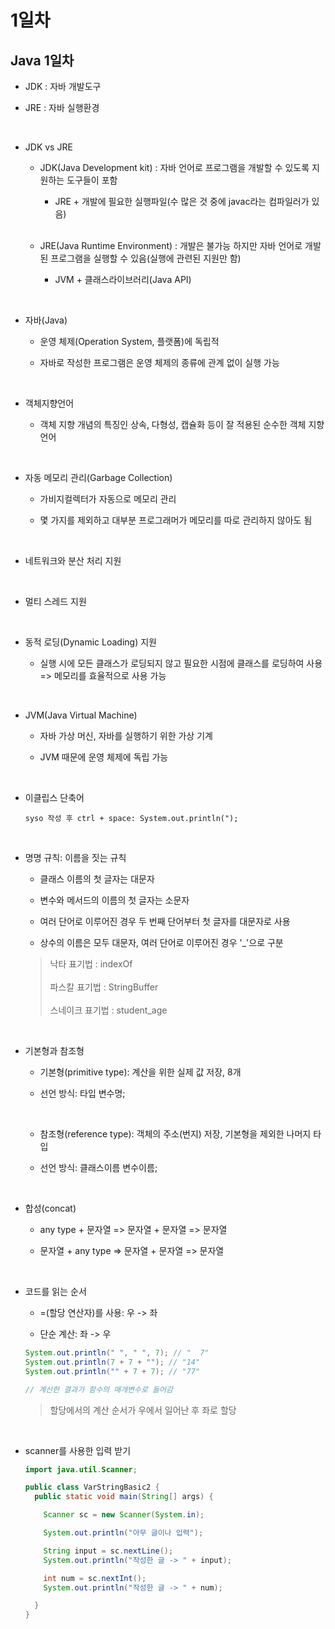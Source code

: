 # 1일차

## Java 1일차

- JDK : 자바 개발도구

- JRE : 자바 실행환경

<br />

- JDK vs JRE

  - JDK(Java Development kit) : 자바 언어로 프로그램을 개발할 수 있도록 지원하는 도구들이 포함

    - JRE + 개발에 필요한 실행파일(수 많은 것 중에 javac라는 컴파일러가 있음)

  <br />

  - JRE(Java Runtime Environment) : 개발은 불가능 하지만 자바 언어로 개발된 프로그램을 실행할 수 있음(실행에 관련된 지원만 함)

    - JVM + 클래스라이브러리(Java API)

<br />

- 자바(Java)

  - 운영 체제(Operation System, 플랫폼)에 독립적

  - 자바로 작성한 프로그램은 운영 체제의 종류에 관계 없이 실행 가능

<br />

- 객체지향언어

  - 객체 지향 개념의 특징인 상속, 다형성, 캡슐화 등이 잘 적용된 순수한 객체 지향 언어

<br />

- 자동 메모리 관리(Garbage Collection)

  - 가비지컬렉터가 자동으로 메모리 관리

  - 몇 가지를 제외하고 대부분 프로그래머가 메모리를 따로 관리하지 않아도 됨

<br />

- 네트워크와 분산 처리 지원

<br />

- 멀티 스레드 지원

<br />

- 동적 로딩(Dynamic Loading) 지원

  - 실행 시에 모든 클래스가 로딩되지 않고 필요한 시점에 클래스를 로딩하여 사용 => 메모리를 효율적으로 사용 가능

<br />

- JVM(Java Virtual Machine)

  - 자바 가상 머신, 자바를 실행하기 위한 가상 기계

  - JVM 때문에 운영 체제에 독립 가능

<br />

- 이클립스 단축어

  ```
  syso 작성 후 ctrl + space: System.out.println(");
  ```

<br />

- 명명 규칙: 이름을 짓는 규칙

  - 클래스 이름의 첫 글자는 대문자

  - 변수와 메서드의 이름의 첫 글자는 소문자

  - 여러 단어로 이루어진 경우 두 번째 단어부터 첫 글자를 대문자로 사용

  - 상수의 이름은 모두 대문자, 여러 단어로 이루어진 경우 '\_'으로 구분

  > 낙타 표기법 : indexOf <br /><br />
  > 파스칼 표기법 : StringBuffer <br /><br />
  > 스네이크 표기법 : student_age

<br />

- 기본형과 참조형

  - 기본형(primitive type): 계산을 위한 실제 값 저장, 8개

  - 선언 방식: 타입 변수명;

  <br />

  - 참조형(reference type): 객체의 주소(번지) 저장, 기본형을 제외한 나머지 타입

  - 선언 방식: 클래스이름 변수이름;

<br />

- 합성(concat)

  - any type + 문자열 => 문자열 + 문자열 => 문자열

  - 문자열 + any type => 문자열 + 문자열 => 문자열

<br />

- 코드를 읽는 순서

  - =(할당 연산자)를 사용: 우 -> 좌

  - 단순 계산: 좌 -> 우

  ```java
  System.out.println(" ", " ", 7); // "  7"
  System.out.println(7 + 7 + ""); // "14"
  System.out.println("" + 7 + 7); // "77"

  // 계산한 결과가 함수의 매개변수로 들어감
  ```

  > 할당에서의 계산 순서가 우에서 일어난 후 좌로 할당

<br />

- scanner를 사용한 입력 받기

  ```java
  import java.util.Scanner;

  public class VarStringBasic2 {
    public static void main(String[] args) {

      Scanner sc = new Scanner(System.in);

      System.out.println("아무 글이나 입력");

      String input = sc.nextLine();
      System.out.println("작성한 글 -> " + input);

      int num = sc.nextInt();
      System.out.println("작성한 글 -> " + num);

    }
  }
  ```
